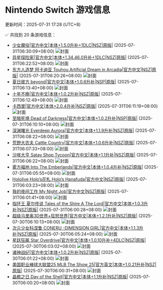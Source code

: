 # Nintendo Switch 游戏信息
更新时间：2025-07-31 17:28 (UTC+8)

✅ 共找到 20 条游戏信息：

- [少女魔役|官方中文|本体+1.5.0升补+1DLC|NSZ|原版|](https://www.gamer520.com/90459.html) (2025-07-31T06:30:09+08:00)
  ![封面](https://shared.cdn.queniuqe.com/store_item_assets/steam/apps/3253630/cf10b743425243194ab33b7b3941fe0451500abe/capsule_616x353_tchinese.jpg?t=1742397583)
- [异星探险家|官方中文|本体+1.34.46.0升补+1DLC|NSZ|原版|](https://www.gamer520.com/26303.html) (2025-07-31T06:22:52+08:00)
  ![封面](https://shared.cdn.queniuqe.com/store_item_assets/steam/apps/361420/capsule_616x353.jpg?t=1701658983)
- [东方人造梦 阿卡迪亚 Touhou Artificial Dream in Arcadia|官方中文|NSZ|原版|](https://www.gamer520.com/97059.html) (2025-07-31T06:20:26+08:00)
  ![封面](https://shared.cdn.queniuqe.com/store_item_assets/steam/apps/2248430/capsule_616x353.jpg?t=1695394828)
- [夏日彼方 beyond|官方中文|本体+1.0.6升补|NSP|原版|](https://www.gamer520.com/81598.html) (2025-07-31T06:13:40+08:00)
  ![封面](https://img-eshop.cdn.nintendo.net/i/17f64350f8f93245a0b5bcaf5edac2b4cd2066a51beb8899b46065447cd41ab8.jpg?w=1000)
- [十年不晚|官方中文|本体+1.0.2升补|NSZ|原版|](https://www.gamer520.com/95937.html) (2025-07-31T06:12:49+08:00)
  ![封面](https://shared.cdn.queniuqe.com/store_item_assets/steam/apps/3218530/9a374f24fdb11538f081799cf7b4502bc73aa99e/capsule_616x353_schinese.jpg?t=1751271691)
- [卡西里|官方中文|本体+2.0.4升补|NSZ|原版|](https://www.gamer520.com/20506.html) (2025-07-31T06:11:19+08:00)
  ![封面](https://shared.cdn.queniuqe.com/store_item_assets/steam/apps/2926230/capsule_616x353.jpg?t=1715561967)
- [至暗死境 Dead of Darkness|官方中文|本体+1.0.2升补|NSP|原版|](https://www.gamer520.com/95744.html) (2025-07-31T06:10:10+08:00)
  ![封面](https://shared.cdn.queniuqe.com/store_item_assets/steam/apps/2157210/capsule_616x353.jpg?t=1738009182)
- [深渊曙光 Everdeep Aurora|官方中文|本体+1.1.9升补|NSZ|原版|](https://www.gamer520.com/96799.html) (2025-07-31T06:08:22+08:00)
  ![封面](https://shared.cdn.queniuqe.com/store_item_assets/steam/apps/2251400/3a727123ffb3a92b0c734a84c5802a263891734a/capsule_616x353.jpg?t=1752155773)
- [荒野大农夫 Cattle Country|官方中文|本体+1.0.6升补|NSZ|原版|](https://www.gamer520.com/94019.html) (2025-07-31T06:07:33+08:00)
  ![封面](https://shared.cdn.queniuqe.com/store_item_assets/steam/apps/2818150/capsule_616x353.jpg?t=1748355228)
- [沙嗲大亨 Satay Shop Tycoon|官方中文|本体+1.1升补|NSZ|原版|](https://www.gamer520.com/63352.html) (2025-07-31T06:06:22+08:00)
  ![封面](https://ig.freer.blog/2023/08/19/410eda519ca39.jpg)
- [雾方福地 Into The Emberlands|官方中文|本体+1.0.4升补|NSZ|原版|](https://www.gamer520.com/95659.html) (2025-07-31T06:05:55+08:00)
  ![封面](https://shared.cdn.queniuqe.com/store_item_assets/steam/apps/2856370/capsule_616x353_schinese.jpg?t=1737398452)
- [Hololive Holo’s花札 Holo’s Hanafuda|官方中文|NSZ|原版|](https://www.gamer520.com/97045.html) (2025-07-31T06:03:23+08:00)
  ![封面](https://s1.imagehub.cc/images/2025/07/31/a1e2c79f7c13faa3726be3711b8abe96.jpg)
- [我的夜间工作 My Night Job|官方中文|NSZ|原版|](https://www.gamer520.com/97043.html) (2025-07-31T06:01:41+08:00)
  ![封面](https://shared.cdn.queniuqe.com/store_item_assets/steam/apps/437100/capsule_616x353.jpg?t=1738587180)
- [指环王 夏尔传说 Tales of the Shire A The Lord|官方中文|本体+1.0.3升补|NSZ|原版|](https://www.gamer520.com/97041.html) (2025-07-31T06:00:28+08:00)
  ![封面](https://shared.cdn.queniuqe.com/store_item_assets/steam/apps/2016460/capsule_616x353.jpg?t=1753804161)
- [超级马里奥3D世界+狂怒世界|官方中文|本体+1.2.1升补|NSZ|原版|](https://www.gamer520.com/9751.html) (2025-07-30T06:10:13+08:00)
  ![封面](https://store.nintendo.com.hk/media/catalog/product/cache/3be328691086628caca32d01ffcc430a/_/h/_herobanner_1.jpg)
- [次元少女科涅鲁 CONERU -DIMENSION GIRL|官方中文|本体+1.1.3升补|NSZ|原版|](https://www.gamer520.com/93578.html) (2025-07-30T06:05:24+08:00)
  ![封面](https://shared.cdn.queniuqe.com/store_item_assets/steam/apps/2600700/capsule_616x353.jpg?t=1748519758)
- [星跃狂飙 Star Overdrive|官方中文|本体+1.0.10升补+4DLC|NSZ|原版|](https://www.gamer520.com/91091.html) (2025-07-30T06:03:02+08:00)
  ![封面](https://shared.cdn.queniuqe.com/store_item_assets/steam/apps/2055590/capsule_616x353.jpg?t=1744021215)
- [诸神战纪|官方中文|本体+1.0.2升补|NSZ|原版|](https://www.gamer520.com/96242.html) (2025-07-30T06:01:22+08:00)
  ![封面](https://shared.cdn.queniuqe.com/store_item_assets/steam/apps/2510760/d22bf5eb82e49f5919714ef17915e759e3af483c/capsule_616x353.jpg?t=1725875183)
- [美国职业棒球大联盟25 MLB The Show 25|官方英文|本体+1.0.21升补|NSZ|原版|](https://www.gamer520.com/91259.html) (2025-07-30T06:00:31+08:00)
  ![封面](https://assets.nintendo.com/image/upload/ar_16:9,b_auto:border,c_lpad/b_white/f_auto/q_auto/dpr_1.5/c_scale,w_1300/ncom/software/switch/70010000082774/e53f89132945799bd0fee0d426bc0a4a5dcf88bb69c58be1c7c6002bba10a6dc)
- [晶骸之日 Day of the Shell|官方中文|本体+1.1升补|NSZ|原版|](https://www.gamer520.com/96981.html) (2025-07-30T06:00:20+08:00)
  ![封面](https://assets.nintendo.com/image/upload/ar_16:9,c_lpad,w_1240/b_white/f_auto/q_auto/ncom/software/switch/70010000098880/4aa40f0616eb6c91011a28175b0a043e31fc820f42ac86f552f2d1e4c1a67e47)
